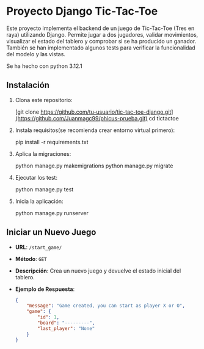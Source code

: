 # Proyecto Django Tic-Tac-Toe

Este proyecto implementa el backend de un juego de Tic-Tac-Toe (Tres en raya) utilizando Django. Permite jugar a dos jugadores, validar movimientos, visualizar el estado del tablero y comprobar si se ha producido un ganador. También se han implementado algunos tests para verificar la funcionalidad del modelo y las vistas.

Se ha hecho con python 3.12.1

## Instalación

1. Clona este repositorio:

   [git clone https://github.com/tu-usuario/tic-tac-toe-django.git](https://github.com/Juanmagc99/phicus-prueba.git)
   cd tictactoe
   
2. Instala requisitos(se recomienda crear entorno virtual primero):

   pip install -r requirements.txt

3. Aplica la migraciones:

   python manage.py makemigrations
   python manage.py migrate

5. Ejecutar los test:

   python manage.py test
   
5. Inicia la aplicación:

   python manage.py runserver


## Iniciar un Nuevo Juego

- **URL**: `/start_game/`
- **Método**: `GET`
- **Descripción**: Crea un nuevo juego y devuelve el estado inicial del tablero.
- **Ejemplo de Respuesta**:
  
  ```json
  {
      "message": "Game created, you can start as player X or O",
      "game": {
          "id": 1,
          "board": "---------",
          "last_player": "None"
      }
  }

